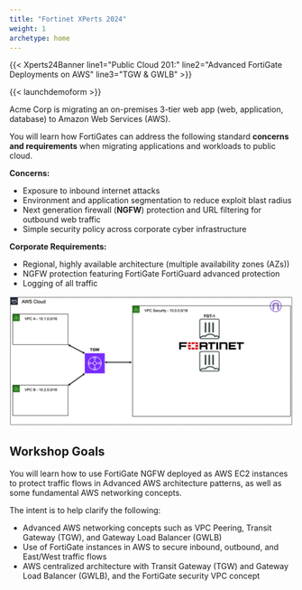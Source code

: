 ```yaml
---
title: "Fortinet XPerts 2024"
weight: 1
archetype: home
---
```



{{< Xperts24Banner line1="Public Cloud 201:" line2="Advanced FortiGate Deployments on AWS" line3="TGW &amp; GWLB" >}}

{{< launchdemoform >}}


Acme Corp is migrating an on-premises 3-tier web app (web, application, database) to Amazon Web Services (AWS).

You will learn how FortiGates can address the following standard **concerns and requirements** when migrating applications and workloads to public cloud. 

**Concerns:**    
  - Exposure to inbound internet attacks
  - Environment and application segmentation to reduce exploit blast radius
  - Next generation firewall (**NGFW**) protection and URL filtering for outbound web traffic 
  - Simple security policy across corporate cyber infrastructure    
  
**Corporate Requirements:**    
  - Regional, highly available architecture (multiple availability zones (AZs))
  - NGFW protection featuring FortiGate FortiGuard advanced protection
  - Logging of all traffic

![](1_moduleone/FTNTSecVPC-simple.png)

## Workshop Goals

You will learn how to use FortiGate NGFW deployed as AWS EC2 instances to protect traffic flows in Advanced AWS architecture patterns, as well as some fundamental AWS networking concepts.

The intent is to help clarify the following:    
  * Advanced AWS networking concepts such as VPC Peering, Transit Gateway (TGW), and Gateway Load Balancer (GWLB)
  * Use of FortiGate instances in AWS to secure inbound, outbound, and East/West traffic flows
  * AWS centralized architecture with Transit Gateway (TGW) and Gateway Load Balancer (GWLB), and the FortiGate security VPC concept
